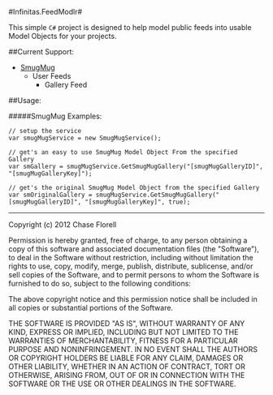 #Infinitas.FeedModlr#

This simple `C#` project is designed to help model public feeds into usable Model Objects for your projects.

##Current Support:  
- [SmugMug][1]
   - User Feeds
      - Gallery Feed

##Usage:  

#####SmugMug Examples:

    // setup the service
    var smugMugService = new SmugMugService();

    // get's an easy to use SmugMug Model Object From the specified Gallery
    var smGallery = smugMugService.GetSmugMugGallery("[smugMugGalleryID]", "[smugMugGalleryKey]");

    // get's the original SmugMug Model Object from the specified Gallery
    var smOriginalGallery = smugMugService.GetSmugMugGallery("[smugMugGalleryID]", "[smugMugGalleryKey]", true);


---
<p>Copyright (c) 2012 Chase Florell</p>

<p>Permission is hereby granted, free of charge, to any person obtaining
    a copy of this software and associated documentation files (the
    "Software"), to deal in the Software without restriction, including
    without limitation the rights to use, copy, modify, merge, publish,
    distribute, sublicense, and/or sell copies of the Software, and to
    permit persons to whom the Software is furnished to do so, subject to
    the following conditions:</p>

<p>The above copyright notice and this permission notice shall be
    included in all copies or substantial portions of the Software.</p>

<p>THE SOFTWARE IS PROVIDED "AS IS", WITHOUT WARRANTY OF ANY KIND,
    EXPRESS OR IMPLIED, INCLUDING BUT NOT LIMITED TO THE WARRANTIES OF
    MERCHANTABILITY, FITNESS FOR A PARTICULAR PURPOSE AND
    NONINFRINGEMENT. IN NO EVENT SHALL THE AUTHORS OR COPYRIGHT HOLDERS BE
    LIABLE FOR ANY CLAIM, DAMAGES OR OTHER LIABILITY, WHETHER IN AN ACTION
    OF CONTRACT, TORT OR OTHERWISE, ARISING FROM, OUT OF OR IN CONNECTION
    WITH THE SOFTWARE OR THE USE OR OTHER DEALINGS IN THE SOFTWARE.</p>

<!-- Links-->

<!-- SmugMug RSS Help -->
[1]: http://help.smugmug.com/customer/portal/articles/84258-feed-examples